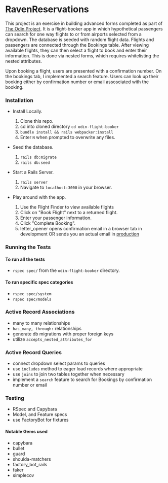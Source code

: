 # RavenReservations 

This project is an exercise in building advanced forms completed as part of [The Odin Project](https://www.theodinproject.com/paths/full-stack-ruby-on-rails/courses/ruby-on-rails/lessons/building-advanced-forms). It is a flight-booker app in which hypothetical passengers can search for one way flights to or from airports selected from a dropdown. The database is seeded with random flight data. Flights and passengers are connected through the Bookings table. After viewing available flights, they can then select a flight to book and enter their information. This is done via nested forms, which requires whitelisting the nested attributes. 

Upon booking a flight, users are presented with a confirmation number. On the bookings tab, I implemented a search feature. Users can look up their booking either by confirmation number or email assosciated with the booking.

### Installation

- Install Locally.
    1. Clone this repo.
    2. cd into cloned directory `cd odin-flight-booker`
    3. `bundle install && rails webpacker:install`
    4. Enter `N` when prompted to overwrite any files.

- Seed the database.
    1. `rails db:migrate`
    2. `rails db:seed`

- Start a Rails Server.
    1. `rails server`
    2. Navigate to `localhost:3000` in your browser.

- Play around with the app.
    1. Use the Flight Finder to view available flights
    2. Click on "Book Flight" next to a returned flight.
    3. Enter your passenger information.
    4. Click "Complete Booking".
    5. letter_opener opens confirmation email in a browser tab in development OR
       sends you an actual email in [production](https://raven-reservations.herokuapp.com/)

### Running the Tests

#### To run all the tests

- `rspec spec/` from the `odin-flight-booker` directory.

#### To run specific spec categories

- `rspec spec/system`
- `rspec spec/models`

### Active Record Associations

- many to many relationships
- `has_many, through:` relationships
- generate db migrations with proper foreign keys
- utilize `accepts_nested_attributes_for`

### Active Record Queries
- connect dropdown select params to queries
- use `includes` method to eager load records where appropriate
- use `joins` to join two tables together when necessary
- implement a `search` feature to search for Bookings by confirmation number or email

### Testing

- RSpec and Capybara
- Model, and Feature specs
- use FactoryBot for fixtures

#### Notable Gems used
- capybara
- bullet
- guard
- shoulda-matchers
- factory_bot_rails
- faker
- simplecov

